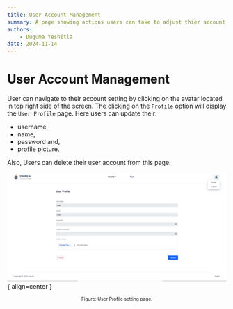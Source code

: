 ```yaml
---
title: User Account Management
summary: A page showing actions users can take to adjust thier account.
authors:
    - Duguma Yeshitla
date: 2024-11-14
---
```


# User Account Management
User can navigate to their account setting by clicking on the avatar located in
top right side of the screen. The clicking on the `Profile` option will display
the `User Profile` page. Here users can update their:

* username,
* name,
* password and,
* profile picture.

Also, Users can delete their user account from this page.

![User Profile Page](./imgs/user_account_management.png){ align=center }
<p style="text-align: center; font-size: 0.75em;">
    Figure: User Profile setting page.
</p>